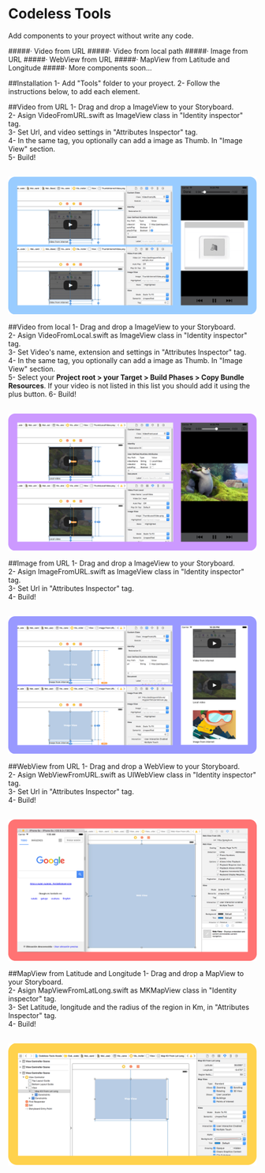 # Codeless Tools
Add components to your proyect without write any code.

#####· Video from URL
#####· Video from local path
#####· Image from URL
#####· WebView from URL
#####· MapView from Latitude and Longitude
#####· More components soon...

##Installation
1- Add "Tools" folder to your proyect.
2- Follow the instructions below, to add each element.

##Video from URL
1- Drag and drop a ImageView to your Storyboard.<br>
2- Asign VideoFromURL.swift as ImageView class in "Identity inspector" tag.<br>
3- Set Url, and video settings in "Attributes Inspector" tag.<br>
4- In the same tag, you optionally can add a image as Thumb. In "Image View" section.<br>
5- Build!<br><br>

![Alt text](ReadmeImages/Screen1.png?raw=true "Title")

##Video from local
1- Drag and drop a ImageView to your Storyboard.<br>
2- Asign VideoFromLocal.swift as ImageView class in "Identity inspector" tag.<br>
3- Set Video's name, extension and settings in "Attributes Inspector" tag.<br>
4- In the same tag, you optionally can add a image as Thumb. In "Image View" section.<br>
5- Select your <strong>Project root > your Target > Build Phases > Copy Bundle Resources</strong>. If your video is not listed in this list you should add it using the plus button.
6- Build!<br><br>

![Alt text](ReadmeImages/Screen2.png?raw=true "Title")

##Image from URL
1- Drag and drop a ImageView to your Storyboard.<br>
2- Asign ImageFromURL.swift as ImageView class in "Identity inspector" tag.<br>
3- Set Url in "Attributes Inspector" tag.<br>
4- Build!<br><br>

![Alt text](ReadmeImages/Screen3.png?raw=true "Title")

##WebView from URL
1- Drag and drop a WebView to your Storyboard.<br>
2- Asign WebViewFromURL.swift as UIWebView class in "Identity inspector" tag.<br>
3- Set Url in "Attributes Inspector" tag.<br>
4- Build!<br><br>

![Alt text](ReadmeImages/Screen4.png?raw=true "Title")

##MapView from Latitude and Longitude
1- Drag and drop a MapView to your Storyboard.<br>
2- Asign MapViewFromLatLong.swift as MKMapView class in "Identity inspector" tag.<br>
3- Set Latitude, longitude and the radius of the region in Km, in "Attributes Inspector" tag.<br>
4- Build!<br><br>

![Alt text](ReadmeImages/Screen5.png?raw=true "Title")



